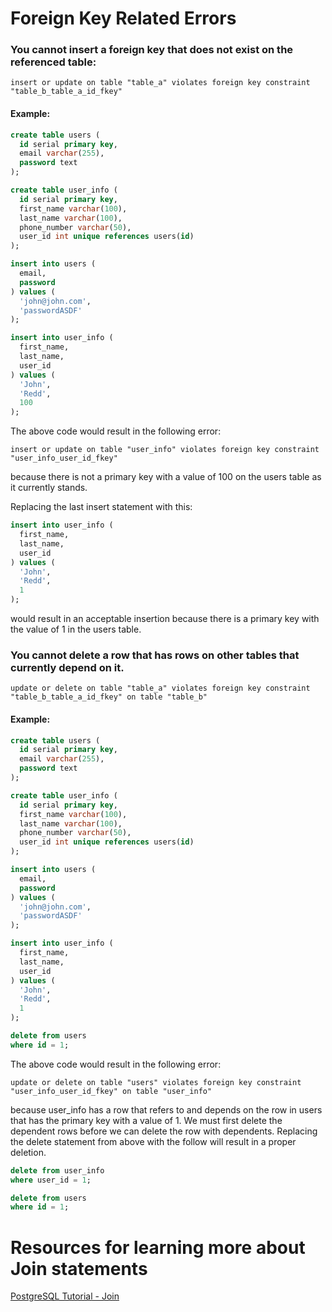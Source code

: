 # Foreign Key Related Errors

### You cannot insert a foreign key that does not exist on the referenced table:

```
insert or update on table "table_a" violates foreign key constraint "table_b_table_a_id_fkey"
```

#### Example: 

```sql
create table users (
  id serial primary key,
  email varchar(255),
  password text
);

create table user_info (
  id serial primary key,
  first_name varchar(100),
  last_name varchar(100),
  phone_number varchar(50),
  user_id int unique references users(id)
);

insert into users (
  email,
  password
) values (
  'john@john.com',
  'passwordASDF'
);

insert into user_info (
  first_name,
  last_name,
  user_id
) values (
  'John',
  'Redd',
  100
);
```

The above code would result in the following error:

```
insert or update on table "user_info" violates foreign key constraint "user_info_user_id_fkey"
```

because there is not a primary key with a value of 100 on the users table as it currently stands.

Replacing the last insert statement with this: 

```sql
insert into user_info (
  first_name,
  last_name,
  user_id
) values (
  'John',
  'Redd',
  1
);
```

would result in an acceptable insertion because there is a primary key with the value of 1 in the users table.


### You cannot delete a row that has rows on other tables that currently depend on it.

```
update or delete on table "table_a" violates foreign key constraint "table_b_table_a_id_fkey" on table "table_b"
```

#### Example:

```sql
create table users (
  id serial primary key,
  email varchar(255),
  password text
);

create table user_info (
  id serial primary key,
  first_name varchar(100),
  last_name varchar(100),
  phone_number varchar(50),
  user_id int unique references users(id)
);

insert into users (
  email,
  password
) values (
  'john@john.com',
  'passwordASDF'
);

insert into user_info (
  first_name,
  last_name,
  user_id
) values (
  'John',
  'Redd',
  1
);

delete from users
where id = 1;
```

The above code would result in the following error:

```
update or delete on table "users" violates foreign key constraint "user_info_user_id_fkey" on table "user_info"
```

because user_info has a row that refers to and depends on the row in users that has the primary key with a value of 1. We must first delete the dependent rows before we can delete the row with dependents. Replacing the delete statement from above with the follow will result in a proper deletion.

```sql
delete from user_info
where user_id = 1;

delete from users
where id = 1;
```


# Resources for learning more about Join statements

[PostgreSQL Tutorial - Join](https://www.postgresqltutorial.com/postgresql-joins/)